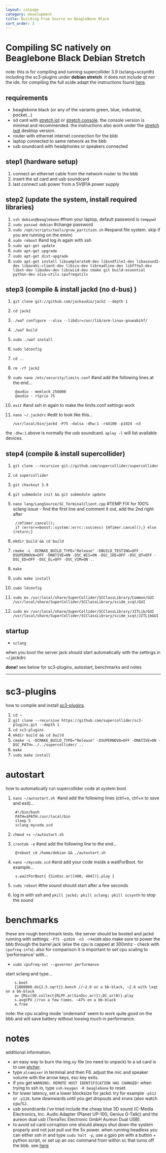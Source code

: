 ```yaml
---
layout: catpage
category: development
title: Building From Source on BeagleBone Black
sort_order: 3
---
```


Compiling SC natively on Beaglebone Black Debian Stretch
==
note: this is for compiling and running supercollider 3.9 (sclang+scsynth) including the sc3-plugins under **debian stretch**. it does not include qt nor the ide. for compiling the full scide adapt the instructions found [here](http://supercollider.github.io/development/building-raspberrypi).

requirements
--
* beaglebone black (or any of the variants green, blue, industrial, pocket...)
* sd card with [stretch iot](http://beagleboard.org/latest-images) or [stretch console](https://elinux.org/Beagleboard:BeagleBoneBlack_Debian#Stretch_Snapshot_console). the console version is minimal and recommended. the instructions also work under the [stretch lxqt](http://beagleboard.org/latest-images) desktop version.
* router with ethernet internet connection for the bbb
* laptop connected to same network as the bbb
* usb soundcard with headphones or speakers connected

step1 (hardware setup)
--
1. connect an ethernet cable from the network router to the bbb
2. insert the sd card and usb soundcard
3. last connect usb power from a 5V@1A power supply

step2 (update the system, install required libraries)
--
1. `ssh debian@beaglebone`  #from your laptop, default password is `temppwd`
2. `sudo passwd debian`  #change password
3. `sudo /opt/scripts/tools/grow_partition.sh`  #expand file system. skip if you are running on the emmc
4. `sudo reboot`  #and log in again with ssh
5. `sudo apt-get update`
6. `sudo apt-get upgrade`
7. `sudo apt-get dist-upgrade`
8. `sudo apt-get install libsamplerate0-dev libsndfile1-dev libasound2-dev libavahi-client-dev libicu-dev libreadline-dev libfftw3-dev libxt-dev libudev-dev libcwiid-dev cmake git build-essential python-dev alsa-utils cpufrequtils`

step3 (compile & install jackd (no d-bus) )
--
1. `git clone git://github.com/jackaudio/jack2 --depth 1`
2. `cd jack2`
3. `./waf configure --alsa --libdir=/usr/lib/arm-linux-gnueabihf/`
4. `./waf build`
5. `sudo ./waf install`
6. `sudo ldconfig`
7. `cd ..`
8. `rm -rf jack2`
9. `sudo nano /etc/security/limits.conf`  #and add the following lines at the end...
        
        @audio - memlock 256000
        @audio - rtprio 75
        
10. `exit`  #and ssh in again to make the limits.conf settings work
11. `nano ~/.jackdrc`  #edit to look like this...
        
        /usr/local/bin/jackd -P75 -dalsa -dhw:1 -r44100 -p1024 -n3
        
the `-dhw:1` above is normally the usb soundcard. `aplay -l` will list available devices.

step4 (compile & install supercollider)
--
1. `git clone --recursive git://github.com/supercollider/supercollider`
2. `cd supercollider`
3. `git checkout 3.9`
4. `git submodule init && git submodule update`
5. `nano lang/LangSource/SC_TerminalClient.cpp`  #TEMP FIX for 100% sclang issue - find the first line and comment it out, add the 2nd right after
        
        //mTimer.cancel();
        if (error==boost::system::errc::success) {mTimer.cancel();} else {return;}
        
6. `mkdir build && cd build`
7. `cmake -L -DCMAKE_BUILD_TYPE="Release" -DBUILD_TESTING=OFF -DSUPERNOVA=OFF -DNATIVE=ON -DSC_WII=ON -DSC_IDE=OFF -DSC_QT=OFF -DSC_ED=OFF -DSC_EL=OFF -DSC_VIM=ON ..`
8. `make`
9. `sudo make install`
10. `sudo ldconfig`
11. `sudo mv /usr/local/share/SuperCollider/SCClassLibrary/Common/GUI /usr/local/share/SuperCollider/SCClassLibrary/scide_scqt/GUI`
12. `sudo mv /usr/local/share/SuperCollider/SCClassLibrary/JITLib/GUI /usr/local/share/SuperCollider/SCClassLibrary/scide_scqt/JITLibGUI`

startup
--
* `sclang`

when you boot the server jack should start automatically with the settings in ~/.jackdrc

**done!** see below for sc3-plugins, autostart, benchmarks and notes

- - -

sc3-plugins
==
how to compile and install [sc3-plugins](https://github.com/supercollider/sc3-plugins).
1. `cd ~`
2. `git clone --recursive https://github.com/supercollider/sc3-plugins.git --depth 1`
3. `cd sc3-plugins`
4. `mkdir build && cd build`
5. `cmake -L -DCMAKE_BUILD_TYPE="Release" -DSUPERNOVA=OFF -DNATIVE=ON -DSC_PATH=../../supercollider/ ..`
6. `make`
7. `sudo make install`

autostart
==
how to automatically run supercollider code at system boot.
1. `nano ~/autostart.sh`  #and add the following lines (ctrl+o, ctrl+x to save and exit)...
        
        #!/bin/bash
        PATH=$PATH:/usr/local/bin
        sleep 5
        sclang mycode.scd
        
2. `chmod +x ~/autostart.sh`
3. `crontab -e`  #and add the following line to the end...
        
        @reboot cd /home/debian && ./autostart.sh
        
4. `nano ~/mycode.scd`  #and add your code inside a waitForBoot. for example...
        
        s.waitForBoot{ {SinOsc.ar([400, 404])}.play }
        
5. `sudo reboot`  #the sound should start after a few seconds
6. log in with ssh and `pkill jackd; pkill sclang; pkill scsynth` to stop the sound

benchmarks
==
these are rough benchmark tests. the server should be booted and jackd running with settings: `-P75 -p1024 -n3 -r44100`
also make sure to power the bbb through the barrel jack (else the cpu is capped at 300mhz - check with `cpufreq-info`). also for comparison it is important to set cpu scaling to 'performance' with...
* `sudo cpufreq-set --governor performance`

start sclang and type...
        
        s.boot
        {1000000.do{2.5.sqrt}}.bench //~2.0 on a bb-black, ~2.6 with lxqt on a bb-black
        a= {Mix(50.collect{RLPF.ar(SinOsc.ar)});DC.ar(0)}.play
        s.avgCPU //run a few times. ~47% on a bb-black
        a.free

note: the cpu scaling mode 'ondemand' seem to work quite good on the bbb and will save battery without loosing much in performance.

notes
==
additional information.
* an easy way to burn the img.xy file (no need to unpack) to a sd card is to use [etcher](http://etcher.io).
* type `alsamixer` in terminal and then F6. adjust the mic and speaker volume with the arrow keys, esc key exits.
* if you get `WARNING: REMOTE HOST IDENTIFICATION HAS CHANGED!` when trying to ssh in, type `ssh-keygen -R beaglebone` to reset.
* for lower latency, set a lower blocksize for jackd. try for example `-p512` or `-p128`. tune downwards until you get dropouts and xruns (also watch cpu%).
* usb soundcards i’ve tried include the cheap blue 3D sound (C-Media Electronics, Inc. Audio Adapter (Planet UP-100, Genius G-Talk)) and the aureon dual usb (TerraTec Electronic GmbH Aureon Dual USB).
* to avoid sd card corruption one should always shut down the system properly and not just pull out the 5v power. when running headless you can either ssh in and type `sudo halt -p`, use a gpio pin with a button + python script, or set up an osc command from within sc that turns off the bbb. see [here](https://github.com/blacksound/VTM/wiki/Raspberry-Pi-Instructions#shutdown-for-raspberry-pi)
